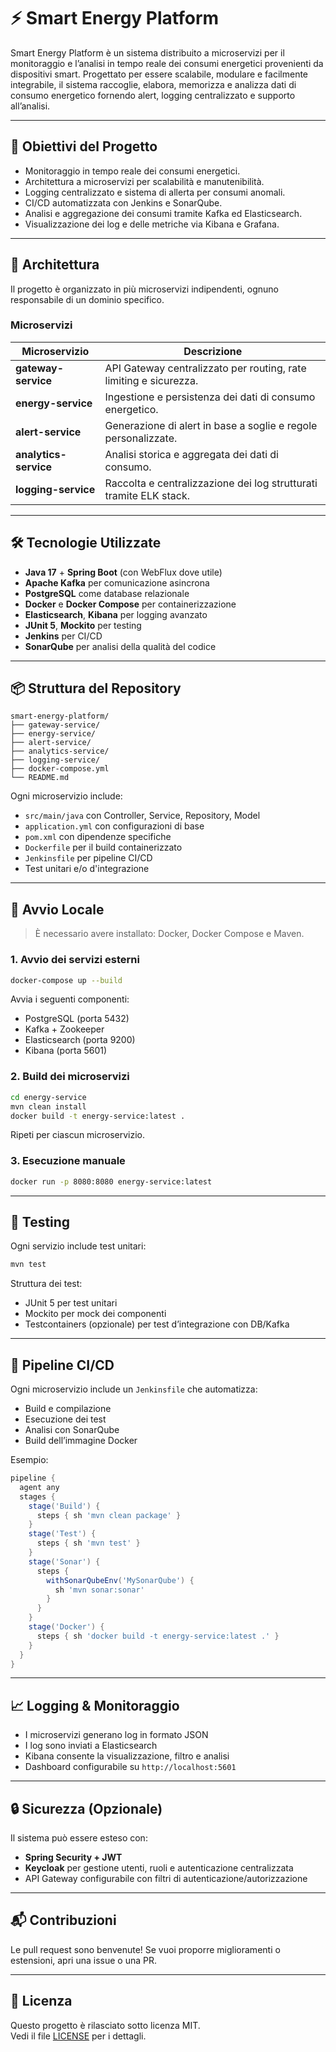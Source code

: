 # ⚡ Smart Energy Platform

Smart Energy Platform è un sistema distribuito a microservizi per il monitoraggio e l’analisi in tempo reale dei consumi energetici provenienti da dispositivi smart. Progettato per essere scalabile, modulare e facilmente integrabile, il sistema raccoglie, elabora, memorizza e analizza dati di consumo energetico fornendo alert, logging centralizzato e supporto all’analisi.

---

## 🚀 Obiettivi del Progetto

- Monitoraggio in tempo reale dei consumi energetici.
- Architettura a microservizi per scalabilità e manutenibilità.
- Logging centralizzato e sistema di allerta per consumi anomali.
- CI/CD automatizzata con Jenkins e SonarQube.
- Analisi e aggregazione dei consumi tramite Kafka ed Elasticsearch.
- Visualizzazione dei log e delle metriche via Kibana e Grafana.

---

## 🧱 Architettura

Il progetto è organizzato in più microservizi indipendenti, ognuno responsabile di un dominio specifico.

### Microservizi

| Microservizio         | Descrizione |
|------------------------|-------------|
| **gateway-service**    | API Gateway centralizzato per routing, rate limiting e sicurezza. |
| **energy-service**     | Ingestione e persistenza dei dati di consumo energetico. |
| **alert-service**      | Generazione di alert in base a soglie e regole personalizzate. |
| **analytics-service**  | Analisi storica e aggregata dei dati di consumo. |
| **logging-service**    | Raccolta e centralizzazione dei log strutturati tramite ELK stack. |

---

## 🛠️ Tecnologie Utilizzate

- **Java 17** + **Spring Boot** (con WebFlux dove utile)
- **Apache Kafka** per comunicazione asincrona
- **PostgreSQL** come database relazionale
- **Docker** e **Docker Compose** per containerizzazione
- **Elasticsearch**, **Kibana** per logging avanzato
- **JUnit 5**, **Mockito** per testing
- **Jenkins** per CI/CD
- **SonarQube** per analisi della qualità del codice

---

## 📦 Struttura del Repository

```
smart-energy-platform/
├── gateway-service/
├── energy-service/
├── alert-service/
├── analytics-service/
├── logging-service/
├── docker-compose.yml
└── README.md
```

Ogni microservizio include:

- `src/main/java` con Controller, Service, Repository, Model
- `application.yml` con configurazioni di base
- `pom.xml` con dipendenze specifiche
- `Dockerfile` per il build containerizzato
- `Jenkinsfile` per pipeline CI/CD
- Test unitari e/o d'integrazione

---

## 🐳 Avvio Locale

> È necessario avere installato: Docker, Docker Compose e Maven.

### 1. Avvio dei servizi esterni

```bash
docker-compose up --build
```

Avvia i seguenti componenti:
- PostgreSQL (porta 5432)
- Kafka + Zookeeper
- Elasticsearch (porta 9200)
- Kibana (porta 5601)

### 2. Build dei microservizi

```bash
cd energy-service
mvn clean install
docker build -t energy-service:latest .
```

Ripeti per ciascun microservizio.

### 3. Esecuzione manuale

```bash
docker run -p 8080:8080 energy-service:latest
```

---

## 🧪 Testing

Ogni servizio include test unitari:

```bash
mvn test
```

Struttura dei test:
- JUnit 5 per test unitari
- Mockito per mock dei componenti
- Testcontainers (opzionale) per test d’integrazione con DB/Kafka

---

## 🔁 Pipeline CI/CD

Ogni microservizio include un `Jenkinsfile` che automatizza:

- Build e compilazione
- Esecuzione dei test
- Analisi con SonarQube
- Build dell’immagine Docker

Esempio:

```groovy
pipeline {
  agent any
  stages {
    stage('Build') {
      steps { sh 'mvn clean package' }
    }
    stage('Test') {
      steps { sh 'mvn test' }
    }
    stage('Sonar') {
      steps {
        withSonarQubeEnv('MySonarQube') {
          sh 'mvn sonar:sonar'
        }
      }
    }
    stage('Docker') {
      steps { sh 'docker build -t energy-service:latest .' }
    }
  }
}
```

---

## 📈 Logging & Monitoraggio

- I microservizi generano log in formato JSON
- I log sono inviati a Elasticsearch
- Kibana consente la visualizzazione, filtro e analisi
- Dashboard configurabile su `http://localhost:5601`

---

## 🔒 Sicurezza (Opzionale)

Il sistema può essere esteso con:

- **Spring Security + JWT**
- **Keycloak** per gestione utenti, ruoli e autenticazione centralizzata
- API Gateway configurabile con filtri di autenticazione/autorizzazione

---

## 📬 Contribuzioni

Le pull request sono benvenute! Se vuoi proporre miglioramenti o estensioni, apri una issue o una PR.

---

## 📝 Licenza

Questo progetto è rilasciato sotto licenza MIT.  
Vedi il file [LICENSE](./LICENSE) per i dettagli.
